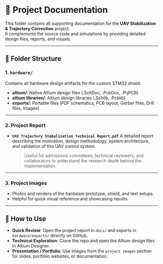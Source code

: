 # 📑 Project Documentation

This folder contains all supporting documentation for the **UAV Stabilization & Trajectory Correction** project.  
It complements the source code and simulations by providing detailed design files, reports, and visuals.

---

## 📂 Folder Structure

### 1. `hardware/`
Contains all hardware design artifacts for the custom STM32 shield.

- **altium/**: Native Altium design files (.SchDoc, .PcbDoc, .PrjPCB)
- **altium libraries/**: Altium design libraries (.Schlib, .Pcblib)
- **exports/**: Portable files (PDF schematics, PCB layout, Gerber files, Drill files, images)

---

### 2. Project Report
- **`UAV Trajectory Stabalisation Technical Report.pdf`**
  A detailed report describing the motivation, design methodology, system architecture, and validation of this UAV control system.  
  > Useful for admissions committees, technical reviewers, and collaborators to understand the research depth behind the implementation.

---

### 3. Project Images
- Photos and renders of the hardware prototype, shield, and test setups.  
- Helpful for quick visual reference and showcasing results.  

---

## 📖 How to Use

- **Quick Review**: Open the project report in `docs/` and exports in `hardware/exports/` directly on GitHub.  
- **Technical Exploration**: Clone the repo and open the Altium design files in Altium Designer.  
- **Presentation / Portfolio**: Use images from the `project images` section for slides, portfolio websites, or documentation.  
